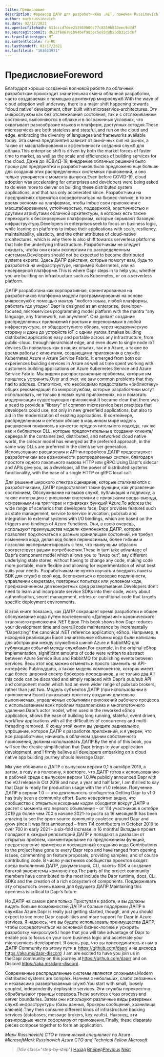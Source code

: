 ```yaml
---
title: Предисловие
description: Фореворд ДАПР для разработчиков .NET, помечая Russinovich)
author: markrussinovich
ms.date: 02/17/2021
ms.openlocfilehash: 611cccd7dee253959b06c77c8550b833eec9ddd7
ms.sourcegitcommit: d623f686701b94bef905ec5e93d8b55d031c5d6f
ms.translationtype: MT
ms.contentlocale: ru-RU
ms.lasthandoff: 03/17/2021
ms.locfileid: "103623971"
---
```

# <a name="foreword"></a><span data-ttu-id="435de-103">Предисловие</span><span class="sxs-lookup"><span data-stu-id="435de-103">Foreword</span></span>

<span data-ttu-id="435de-104">Благодаря хорошо созданной волновой работе по облачным разработкам происходит значительная смена облачной разработки, часто создаваемая с помощью архитектур микрослужб.</span><span class="sxs-lookup"><span data-stu-id="435de-104">With the wave of cloud adoption well underway, there is a major shift happening towards “cloud native” development, often built with microservice-architectures.</span></span> <span data-ttu-id="435de-105">Эти микрослужбы как без отслеживания состояния, так и с отслеживанием состояния, выполняются в облаке и в пограничных условиях, что охватывает разнообразие языков и платформ, доступных сегодня.</span><span class="sxs-lookup"><span data-stu-id="435de-105">These microservices are both stateless and stateful, and run on the cloud and edge, embracing the diversity of languages and frameworks available today.</span></span> <span data-ttu-id="435de-106">Эта смена предприятия зависит от рыночных сил на рынок, а также от масштабирования и эффективности создания служб для облака.</span><span class="sxs-lookup"><span data-stu-id="435de-106">This enterprise shift is driven by both the market forces of faster time to market, as well as the scale and efficiencies of building services for the cloud.</span></span> <span data-ttu-id="435de-107">Даже до КОВИД-19, внедрение облачных решений было проще для предприятий и разработчиков было предложено еще больше для создания этих распределенных системных приложений, и оно только ускоряется с момента выпуска.</span><span class="sxs-lookup"><span data-stu-id="435de-107">Even before COVID-19, cloud adoption was accelerating for enterprises and developers were being asked to do even more to deliver on building these distributed system applications, and that has only accelerated since.</span></span> <span data-ttu-id="435de-108">Разработчики на предприятиях стремятся сосредоточиться на бизнес-логике, в то же время экономя на платформах, чтобы imbue свои приложения с масштабированием, устойчивостью, поддержкой, эластичностью и другими атрибутами облачной архитектуры, в которых есть также переходить к бессерверным платформам, которые скрывают базовую инфраструктуру.</span><span class="sxs-lookup"><span data-stu-id="435de-108">Developers in enterprises seek to focus on business logic, while leaning on platforms to imbue their applications with scale, resiliency, maintainability, elasticity, and the other attributes of cloud-native architectures, which is why there is also shift towards serverless platforms that hide the underlying infrastructure.</span></span> <span data-ttu-id="435de-109">Разработчикам не следует ожидать, чтобы они стали экспертами по распределенным системам.</span><span class="sxs-lookup"><span data-stu-id="435de-109">Developers should not be expected to become distributed systems experts.</span></span> <span data-ttu-id="435de-110">Здесь ДАПР действия, которые помогут вам, будь то разработка на инфраструктуре, например Kubernetes, или на несерверной платформе.</span><span class="sxs-lookup"><span data-stu-id="435de-110">This is where Dapr steps in to help you, whether you are building on infrastructure such as Kubernetes, or on a serverless platform.</span></span>

<span data-ttu-id="435de-111">ДАПР разработана как корпоративная, ориентированная на разработчиков платформа модели программирования на основе микрослужб с помощью мантру "любого языка, любой платформы, работать где угодно".</span><span class="sxs-lookup"><span data-stu-id="435de-111">Dapr is designed as an enterprise, developer-focused, microservices programming model platform with the mantra “any language, any framework, run anywhere”.</span></span> <span data-ttu-id="435de-112">Она делает создание распределенных приложений простым и переносимым в любой инфраструктуре, от общедоступного облака, через иерархическую сторону и даже до устройств IoT с одним узлом.</span><span class="sxs-lookup"><span data-stu-id="435de-112">It makes building distributed applications easy and portable across any infrastructure, from public-cloud, through hierarchical edge, and even down to single node IoT devices.</span></span><span data-ttu-id="435de-113">Он появилось как в наших опытах, так и в Azure, а также во время работы с клиентами, создающими приложения в службе Kubernetes Azure и Azure Service Fabric.</span><span class="sxs-lookup"><span data-stu-id="435de-113">  It emerged from both our experiences building services in Azure as well as time spent working with customers building applications on Azure Kubernetes Service and Azure Service Fabric.</span></span> <span data-ttu-id="435de-114">Мы видели распространенные проблемы, которые им пришлось устранить.</span><span class="sxs-lookup"><span data-stu-id="435de-114">Over and over, we saw common problems that they had to address.</span></span> <span data-ttu-id="435de-115">Стало ясно, что необходимо предоставить «библиотеку» общих рекомендаций по микрослужбам, которые разработчики могут использовать, не только в новых нуля приложениях, но и помогать модернизации существующих приложений.</span><span class="sxs-lookup"><span data-stu-id="435de-115">It became clear that there was a need to provide a “library” of common microservice best practices that developers could use, not only in new greenfield applications, but also to aid in the modernization of existing applications.</span></span> <span data-ttu-id="435de-116">В контейнере, распределенном и сетевом облаке в машинном мире модель расширения появилось в качестве предпочтительного подхода, так же как и библиотеки DLL, которые предпочтительны в создании клиента/сервера.</span><span class="sxs-lookup"><span data-stu-id="435de-116">In the containerized, distributed, and networked cloud native world, the sidecar model has emerged as the preferred approach, in the same way DLLs are preferred in the client/server generation.</span></span> <span data-ttu-id="435de-117">Использование расширения и API-интерфейсов ДАПР предоставляет разработчикам все возможности распределенных систем, благодаря простоте одного локального вызова HTTP или gRPC.</span><span class="sxs-lookup"><span data-stu-id="435de-117">Using Dapr’s sidecar and APIs give you, as a developer, all the power of distributed systems functionality, with the ease of a single HTTP or gRPC local call.</span></span>

<span data-ttu-id="435de-118">Для решения широкого спектра сценариев, которые сталкиваются с разработчиками, ДАПР предоставляет такие функции, как управление состоянием, Обслуживание на вызов служб, публикация и подписку, а также интеграцию с внешними системами с привязками ввода-вывода, основанными на триггерах и привязках функций Azure.</span><span class="sxs-lookup"><span data-stu-id="435de-118">To address the wide range of scenarios that developers face, Dapr provides features such as state management, service to service invocation, pub/sub and integration to external systems with I/O bindings, which are based on the triggers and bindings of Azure Functions.</span></span> <span data-ttu-id="435de-119">Они, в свою очередь, используют преимущества модели компонентов ДАПР, которая позволяет подключаться к разным хранилищам состояний, не требуя изменения кода, делая код более переносимым, более гибким и позволяя экспериментировать с тем, что наилучшим образом соответствует вашим потребностям.</span><span class="sxs-lookup"><span data-stu-id="435de-119">These in turn take advantage of Dapr’s component model which allows you to “swap out”, say different underlying state stores, without having to change any code, making code more portable, more flexible and allowing for experimentation of what best suits your needs.</span></span> <span data-ttu-id="435de-120">Разработчикам не нужно изучать и внедрять пакеты SDK для служб в свой код, беспокоиться о проверке подлинности, управлении секретами, повторных попытках или условном коде, предназначенном для конкретных сред развертывания.</span><span class="sxs-lookup"><span data-stu-id="435de-120">Developers don’t need to learn and incorporate service SDKs into their code, worry about authentication, secret management, retries or conditional code that targets specific deployment environments.</span></span>

<span data-ttu-id="435de-121">В этой книге показано, как ДАПР сокращает время разработки и общее обслуживание кода путем постепенного «Даперизинг» канонического эталонного приложения .NET Ешоп.</span><span class="sxs-lookup"><span data-stu-id="435de-121">This book shows how Dapr reduces your development time and overall code maintenance by incrementally “Daperizing” the canonical .NET reference application, eShop.</span></span> <span data-ttu-id="435de-122">Например, в исходной реализации Ешоп значительные объемы кода были написаны для абстракции между служебной шиной Azure и RabbitMQ для публикации событий между службами.</span><span class="sxs-lookup"><span data-stu-id="435de-122">For example, in the original eShop implementation, significant amounts of code were written to abstract between Azure Service Bus and RabbitMQ for publishing events between services.</span></span> <span data-ttu-id="435de-123">Весь этот код можно отменять и просто заменить на API-интерфейс Pub/поддапр, а также модель компонентов, которая имеет еще более широкий спектр брокеров-посредников, а не только два.</span><span class="sxs-lookup"><span data-stu-id="435de-123">All this code can be discarded and simply replaced with Dapr’s pub/sub API and component model which had an even wider range of pub/sub brokers, rather than just two.</span></span> <span data-ttu-id="435de-124">Модель субъектов ДАПР (при использовании в приложении Ешоп) показывает простоту создания длительно выполняемых, управляемых событиями приложений рабочего процесса с использованием всех проблем параллелизма и многопоточного удаления.</span><span class="sxs-lookup"><span data-stu-id="435de-124">Dapr’s actor model, when used in the reworked eShop application, shows the ease of building long running, stateful, event driven, workflow applications with all the difficulties of concurrency and multi-threading removed.</span></span> <span data-ttu-id="435de-125">К концу этой книги вы увидите радикальное упрощение, которое ДАПР к разработке приложений, и я уверен, что все разработчики, начинать в облачном здании собственного приложения, должны использовать ДАПР.</span><span class="sxs-lookup"><span data-stu-id="435de-125">By the end of this book, you will see the drastic simplification that Dapr brings to your application development, and I firmly believe all developers embarking on a cloud native app building journey should leverage Dapr.</span></span>

<span data-ttu-id="435de-126">Мы уже объявили о ДАПР с выпуском версии 0,1 в октябре 2019, а затем, в году и в половину, я восторге, что ДАПР готов к использованию в рабочей среде с выпуском версии 1.0.</span><span class="sxs-lookup"><span data-stu-id="435de-126">We publicly announced Dapr with the v0.1 release in Oct 2019 and now, a year and half later, I am thrilled to say that Dapr is ready for production usage with the v1.0 release.</span></span> <span data-ttu-id="435de-127">Получение ДАПР в версии 1.0 — это деятельность сообщества.</span><span class="sxs-lookup"><span data-stu-id="435de-127">Getting Dapr to v1.0 has truly been a community effort.</span></span> <span data-ttu-id="435de-128">Было невероятно видно, что сообщество с открытым исходным кодом обходится вокруг ДАПР и растет с момента его первого объявления – от 114 участников в октябре 2019 до более чем 700 в начале 2021-го роста за 16 месяцев!</span><span class="sxs-lookup"><span data-stu-id="435de-128">It has been amazing to see the open-source community coalesce around Dapr and grow since it was first announced – from 114 contributors in October 2019 to over 700 in early 2021 - a six-fold increase in 16 months!</span></span>  <span data-ttu-id="435de-129">Вклады в проект попадают в каждый репозиторий ДАПР и попадают в диапазон от открытых проблем, комментирование по предложениям функций, предоставление примеров и посвященный созданию кода.</span><span class="sxs-lookup"><span data-stu-id="435de-129">Contributions to the project have gone to every Dapr repo and have ranged from opening issues, commenting on feature proposals, providing samples, and of course contributing code.</span></span> <span data-ttu-id="435de-130">В число участников сообщества проектов входят: среда выполнения ДАПР, документация, CLI, пакеты SDK и создание богатой экосистемы компонентов.</span><span class="sxs-lookup"><span data-stu-id="435de-130">The parts of the project community members have contributed to the most include the Dapr runtime, docs, CLI, SDKs and the creation of a rich ecosystem of components.</span></span> <span data-ttu-id="435de-131">Поддерживать эту открытость очень важна для будущего ДАПР.</span><span class="sxs-lookup"><span data-stu-id="435de-131">Maintaining this openness is critical to Dapr’s future.</span></span>

<span data-ttu-id="435de-132">Но ДАПР на самом деле только Приступая к работе, и вы должны видеть больше возможностей ДАПР и больше поддержки ДАПР в службах Azure.</span><span class="sxs-lookup"><span data-stu-id="435de-132">Dapr is really just getting started, though, and you should expect to see more Dapr capabilities and more support for Dapr in Azure services.</span></span> <span data-ttu-id="435de-133">Я надеюсь, что вы будете использовать преимущества ДАПР, чтобы сосредоточиться на основной бизнес-логике и ускорить разработку микрослужб.</span><span class="sxs-lookup"><span data-stu-id="435de-133">I hope that you will take advantage of Dapr to enable you to focus on your core business logic and accelerate your microservices development.</span></span> <span data-ttu-id="435de-134">Я очень рад, что вы присоединитесь к нам в ДАПР Community по этому пути в  <https://github.com/dapr/> и на дискорд <https://aka.ms/dapr-discord> .</span><span class="sxs-lookup"><span data-stu-id="435de-134">I am are excited to have you join us in the Dapr community on this journey at <https://github.com/dapr/> and on Discord <https://aka.ms/dapr-discord>.</span></span>

<span data-ttu-id="435de-135">Современные распределенные системы являются сложными.</span><span class="sxs-lookup"><span data-stu-id="435de-135">Modern distributed systems are complex.</span></span> <span data-ttu-id="435de-136">Начнем с небольших, слабо связанных и независимо развертываемых служб.</span><span class="sxs-lookup"><span data-stu-id="435de-136">You start with small, loosely coupled, independently deployable services.</span></span> <span data-ttu-id="435de-137">Эти службы перекрестно обрабатывают границы серверов.</span><span class="sxs-lookup"><span data-stu-id="435de-137">These services cross process and server boundaries.</span></span> <span data-ttu-id="435de-138">Затем они используют различные виды резервных служб инфраструктуры (базы данных, брокеры сообщений, хранилища ключей).</span><span class="sxs-lookup"><span data-stu-id="435de-138">They then consume different kinds of infrastructure backing services (databases, message brokers, key vaults).</span></span> <span data-ttu-id="435de-139">Наконец, эти разнородные части соформируют приложение.</span><span class="sxs-lookup"><span data-stu-id="435de-139">Finally, these disparate pieces compose together to form an application.</span></span>

<span data-ttu-id="435de-140">*Марк Russinovich)* 
 *CTO и технический специалист* 
 по Azure *Microsoft*</span><span class="sxs-lookup"><span data-stu-id="435de-140">*Mark Russinovich*
*Azure CTO and Technical Fellow*
*Microsoft*</span></span>

> [!div class="step-by-step"]
> <span data-ttu-id="435de-141">[Назад](index.md)
> [Вперед](the-world-is-distributed.md)</span><span class="sxs-lookup"><span data-stu-id="435de-141">[Previous](index.md)
[Next](the-world-is-distributed.md)</span></span>
